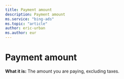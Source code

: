 ```yaml
---
title: Payment amount
description: Payment amount
ms.service: "bing-ads"
ms.topic: "article"
author: eric-urban
ms.author: eur
---
```


# Payment amount

**What it is:**  The amount you are paying, excluding taxes.


